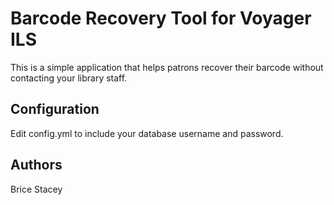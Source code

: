 Barcode Recovery Tool for Voyager ILS
=====================================

This is a simple application that helps patrons recover their barcode without
contacting your library staff.

Configuration
-------------

Edit config.yml to include your database username and password.

Authors
-------

Brice Stacey
